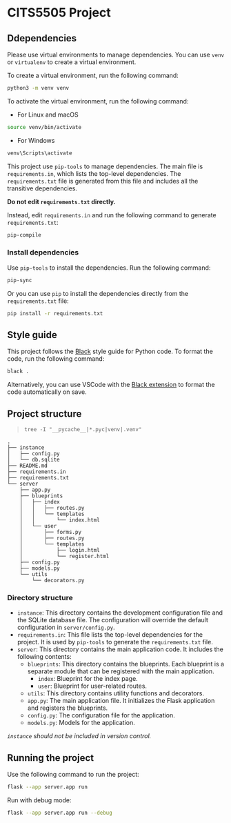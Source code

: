 # CITS5505 Project

## Ddependencies

Please use virtual environments to manage dependencies. You can use `venv` or `virtualenv` to create a virtual environment.

To create a virtual environment, run the following command:

```bash
python3 -m venv venv
```

To activate the virtual environment, run the following command:

- For Linux and macOS

```bash
source venv/bin/activate
```

- For Windows

```bash
venv\Scripts\activate
```

This project use `pip-tools` to manage dependencies. The main file is `requirements.in`, which lists the top-level dependencies. The `requirements.txt` file is generated from this file and includes all the transitive dependencies.

**Do not edit `requirements.txt` directly.**

Instead, edit `requirements.in` and run the following command to generate `requirements.txt`:

```bash
pip-compile
```

### Install dependencies

Use `pip-tools` to install the dependencies. Run the following command:

```bash
pip-sync
```

Or you can use `pip` to install the dependencies directly from the `requirements.txt` file:

```bash
pip install -r requirements.txt
```

## Style guide

This project follows the [Black](https://black.readthedocs.io/en/stable/the_black_code_style/current_style.html) style guide for Python code. To format the code, run the following command:

```bash
black .
```

Alternatively, you can use VSCode with the [Black extension](https://marketplace.visualstudio.com/items/?itemName=ms-python.black-formatter) to format the code automatically on save.

## Project structure

> `tree -I "__pycache__|*.pyc|venv|.venv"`

```plaintext
.
├── instance
│   ├── config.py
│   └── db.sqlite
├── README.md
├── requirements.in
├── requirements.txt
└── server
    ├── app.py
    ├── blueprints
    │   ├── index
    │   │   ├── routes.py
    │   │   └── templates
    │   │       └── index.html
    │   └── user
    │       ├── forms.py
    │       ├── routes.py
    │       └── templates
    │           ├── login.html
    │           └── register.html
    ├── config.py
    ├── models.py
    └── utils
        └── decorators.py
```

### Directory structure

- `instance`: This directory contains the development configuration file and the SQLite database file. The configuration will override the default configuration in `server/config.py`.
- `requirements.in`: This file lists the top-level dependencies for the project. It is used by `pip-tools` to generate the `requirements.txt` file.
- `server`: This directory contains the main application code. It includes the following contents:
  - `blueprints`: This directory contains the blueprints. Each blueprint is a separate module that can be registered with the main application.
    - `index`: Blueprint for the index page.
    - `user`: Blueprint for user-related routes.
  - `utils`: This directory contains utility functions and decorators.
  - `app.py`: The main application file. It initializes the Flask application and registers the blueprints.
  - `config.py`: The configuration file for the application.
  - `models.py`: Models for the application.

*`instance` should not be included in version control.*

## Running the project

Use the following command to run the project:

```bash
flask --app server.app run
```

Run with debug mode:

```bash
flask --app server.app run --debug
```
